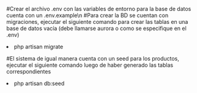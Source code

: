 #Crear el archivo .env con las variables de entorno para la base de datos cuenta con un .env.example\n
#Para crear la BD se cuentan con migraciones, ejecutar el siguiente comando para crear las tablas en una base de datos vacía (debe llamarse aurora o como se especifique en el .env)
<li>php artisan migrate</li>

#El sistema de igual manera cuenta con un seed para los productos, ejecutar el siguiente comando luego de haber generado las tablas correspondientes
<li>php artisan db:seed</li>